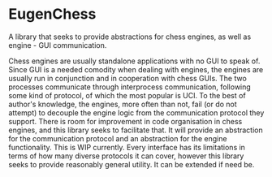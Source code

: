 # EugenChess
A library that seeks to provide abstractions for chess engines, as well as engine - GUI communication.

Chess engines are usually standalone applications with no GUI to speak of. Since GUI is a needed comodity when dealing with engines, the engines are usually run in conjunction and in cooperation with chess GUIs. The two processes communicate through interprocess communication, following some kind of protocol, of which the most popular is UCI.
To the best of author's knowledge, the engines, more often than not, fail (or do not attempt) to decouple the engine logic from the communication protocol they support. There is room for improvement in code organisation in chess engines, and this library seeks to facilitate that.
It will provide an abstraction for the communication protocol and an abstraction for the engine functionality. This is WIP currently.
Every interface has its limitations in terms of how many diverse protocols it can cover, however this library seeks to provide reasonably general utility. It can be extended if need be.
